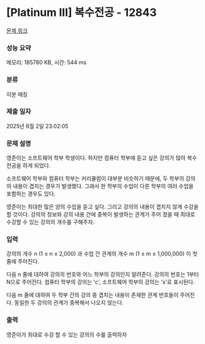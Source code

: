 # [Platinum III] 복수전공 - 12843 

[문제 링크](https://www.acmicpc.net/problem/12843) 

### 성능 요약

메모리: 185780 KB, 시간: 544 ms

### 분류

이분 매칭

### 제출 일자

2025년 6월 2일 23:02:05

### 문제 설명

<p>영준이는 소프트웨어 학부 학생이다. 하지만 컴퓨터 학부에 듣고 싶은 강의가 많아 복수 전공을 하게 되었다.</p>

<p>소프트웨어 학부와 컴퓨터 학부는 커리큘럼이 대부분 비슷하기 때문에, 두 학부의 강의의 내용이 겹치는 경우가 발생했다. 그래서 한 학부의 수업이 다른 학부의 여러 수업을 포함하는 경우도 있다.</p>

<p>영준이는 최대한 많은 양의 수업을 듣고 싶다. 그리고 강의의 내용이 겹치지 않게 수강을 할 것이다.  강의의 정보와 강의 내용 간에 중복이 발생하는 관계가 주어 졌을 때 최대로 수강할 수 있는 강의의 개수를 구해주자.</p>

### 입력 

 <p>강의의 개수 n (1 ≤ n ≤ 2,000) 과 수업 간 관계의 개수 m (1 ≤ m ≤ 1,000,000) 이 첫 줄에 주어진다.</p>

<p>다음 n 줄에 대하여 강의의 번호와 어느 학부의 강의인지 알려준다. 강의의 번호는 1부터 N으로 주어진다. 컴퓨터 학부의 강의는 'c', 소프트웨어 학부의 강의는 's'로 표시된다.</p>

<p>다음 m 줄에 대하여 두 학부 간의 강의 중 겹치는 내용이 존재한 관계 번호들이 주어진다. 동일한 두 강의의 관계가 중복해서 나오지 않는다. </p>

### 출력 

 <p>영준이가 최대로 수강 할 수 있는 강의의 수를 출력하자</p>

